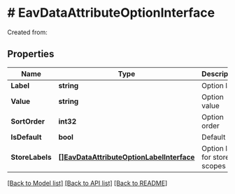 # # EavDataAttributeOptionInterface
Created from:

## Properties 


Name | Type | Description | Notes
------------ | ------------- | ------------- | -------------
**Label**| **string** | Option label  |
**Value**| **string** | Option value  |
**SortOrder**| **int32** | Option order  | [optional]
**IsDefault**| **bool** | Default  | [optional]
**StoreLabels**| [**[]EavDataAttributeOptionLabelInterface**](EavDataAttributeOptionLabelInterface.md) | Option label for store scopes  | [optional]


[[Back to Model list]](../../README.md#models) [[Back to API list]](../../README.md#endpoints) [[Back to README]](../../README.md)

